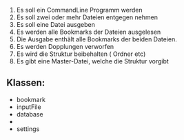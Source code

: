 1. Es soll ein CommandLine Programm werden
1. Es soll zwei oder mehr Dateien entgegen nehmen
1. Es soll eine Datei ausgeben
1. Es werden alle Bookmarks der Dateien ausgelesen
1. Die Ausgabe enthält alle Bookmarks der beiden Dateien.
1. Es werden Dopplungen verworfen
1. Es wird die Struktur beibehalten ( Ordner etc)
1. Es gibt eine Master-Datei, welche die Struktur vorgibt


## Klassen:
* bookmark
* inputFile
* database
* 
* settings 

